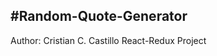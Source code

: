 #Random-Quote-Generator
-----------------------------
Author: Cristian C. Castillo
React-Redux Project


